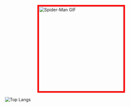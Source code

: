 <img src="https://media.giphy.com/media/vKhKsyEFVK4IuEKzWY/giphy.gif" alt="Spider-Man GIF" width="280" height="280" style="display: block; margin: 0 auto; border: 5px solid #ff0000;">

![Top Langs](https://github-readme-stats.vercel.app/api/top-langs/?username=Ian29s&layout=compact&count_private=true)
